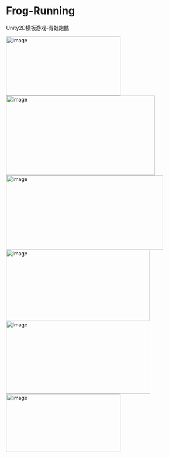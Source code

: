 # Frog-Running
Unity2D横板游戏-青蛙跑酷

<img width="313" height="161" alt="image" src="https://github.com/user-attachments/assets/79844754-d0b4-489a-86af-e4744c80c40e" />


<img width="407" height="217" alt="image" src="https://github.com/user-attachments/assets/f0fa0693-d787-47b7-93fa-4a895af67b06" />


<img width="429" height="203" alt="image" src="https://github.com/user-attachments/assets/c76d43ed-5599-4ea6-90aa-1c118cece7bc" />


<img width="392" height="194" alt="image" src="https://github.com/user-attachments/assets/ee1b2f55-863b-407e-8b94-47d7f20b57e4" />


<img width="394" height="199" alt="image" src="https://github.com/user-attachments/assets/414f933d-ae8b-4df6-89c2-cd194e245ffe" />


<img width="313" height="158" alt="image" src="https://github.com/user-attachments/assets/a95c687e-d597-40a9-9017-c77792a03cd5" />

